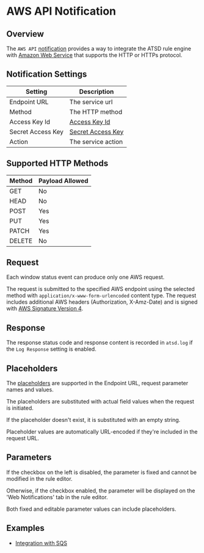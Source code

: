 # AWS API Notification

## Overview

The `AWS API` [notification](../web-notifications.md) provides a way to integrate the ATSD rule engine with [Amazon Web Service](https://aws.amazon.com/) that supports the HTTP or HTTPs protocol.

## Notification Settings

|**Setting**|**Description**|
|---|---|
|Endpoint URL|The service url|
|Method|The HTTP method|
|Access Key Id|[Access Key Id](http://docs.aws.amazon.com/general/latest/gr/aws-sec-cred-types.html#access-keys-and-secret-access-keys)|
|Secret Access Key|[Secret Access Key](http://docs.aws.amazon.com/general/latest/gr/aws-sec-cred-types.html#access-keys-and-secret-access-keys)|
|Action|The service action|

## Supported HTTP Methods

| Method | Payload Allowed |
|---|---|
| GET | No |
| HEAD | No |
| POST | Yes |
| PUT | Yes |
| PATCH | Yes |
| DELETE | No |

## Request

Each window status event can produce only one AWS request.

The request is submitted to the specified AWS endpoint using the selected method with `application/x-www-form-urlencoded` content type. The request includes additional AWS headers (Authorization, X-Amz-Date) and is signed with [AWS Signature Version 4](http://docs.aws.amazon.com/general/latest/gr/signature-version-4.html).

## Response

The response status code and response content is recorded in `atsd.log` if the `Log Response` setting is enabled.

## Placeholders

The [placeholders](../placeholders.md) are supported in the Endpoint URL, request parameter names and values.

The placeholders are substituted with actual field values when the request is initiated.

If the placeholder doesn't exist, it is substituted with an empty string.

Placeholder values are automatically URL-encoded if they're included in the request URL.

## Parameters

If the checkbox on the left is disabled, the parameter is fixed and cannot be modified in the rule editor.

Otherwise, if the checkbox enabled, the parameter will be displayed on the 'Web Notifications' tab in the rule editor.

Both fixed and editable parameter values can include placeholders.

## Examples

* [Integration with SQS](aws-api-sqs.md)